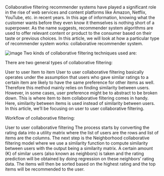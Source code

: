 Collaborative filtering recommender systems have played a significant role in the rise of web services and content platforms like Amazon, Netflix, YouTube, etc. in recent years. In this age of information, knowing what the customer wants before they even know it themselves is nothing short of a superpower. As the name suggests, recommender system algorithms are used to offer relevant content or product to the consumer based on their taste or previous choices. In this article, we will look at how a particular type of recommender system works: collaborative recommender system.


![image](https://github.com/user-attachments/assets/40a71501-d6ac-4963-8821-a82ea972b22e)
Two kinds of collaborative filtering techniques used are:

There are two general types of collaborative filtering:

User to user
Item to item
User to user collaborative filtering basically operates under the assumption that users who gave similar ratings to a certain item are likely to have the same preference for other items as well. Therefore this method mainly relies on finding similarity between users. However, in some cases, user preference might be to abstract to be broken down. This is where item to item collaborative filtering comes in handy. Here, similarity between items is used instead of similarity between users. In this article, we’ll be focusing on user to user collaborative filtering.

Workflow of collaborative filtering:


User to user collaborative filtering
The process starts by converting the rating data into a utility matrix where the list of users are the rows and list of items are the columns.
The next step is the Neighborhood collaborative filtering model where we use a similarity function to compute similarity between users with the output being a similarity matrix.
A certain amount (K) of similar users (also known as neighbors) is taken and the rating prediction will be obtained by doing regression on these neighbors’ rating data.
The items will then be sorted based on the highest rating and the top items will be recommended to the user.
